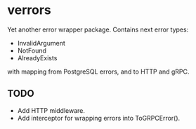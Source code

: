 # verrors

Yet another error wrapper package.
Contains next error types:
- InvalidArgument
- NotFound
- AlreadyExists

with mapping from PostgreSQL errors, and to HTTP and gRPC.

## TODO
* Add HTTP middleware.
* Add interceptor for wrapping errors into ToGRPCError().
